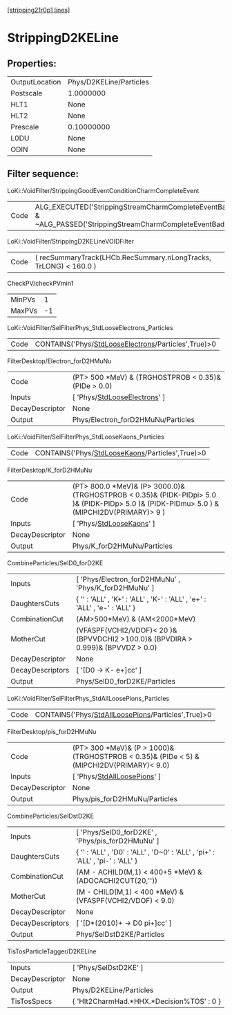 [[stripping21r0p1 lines]](./stripping21r0p1-index)

# StrippingD2KELine

## Properties:

|                |                         |
|----------------|-------------------------|
| OutputLocation | Phys/D2KELine/Particles |
| Postscale      | 1.0000000               |
| HLT1           | None                    |
| HLT2           | None                    |
| Prescale       | 0.10000000              |
| L0DU           | None                    |
| ODIN           | None                    |

## Filter sequence:

LoKi::VoidFilter/StrippingGoodEventConditionCharmCompleteEvent

|      |                                                                                                                      |
|------|----------------------------------------------------------------------------------------------------------------------|
| Code | ALG_EXECUTED('StrippingStreamCharmCompleteEventBadEvent') & ~ALG_PASSED('StrippingStreamCharmCompleteEventBadEvent') |

LoKi::VoidFilter/StrippingD2KELineVOIDFilter

|      |                                                                   |
|------|-------------------------------------------------------------------|
| Code | ( recSummaryTrack(LHCb.RecSummary.nLongTracks, TrLONG) \< 160.0 ) |

CheckPV/checkPVmin1

|        |     |
|--------|-----|
| MinPVs | 1   |
| MaxPVs | -1  |

LoKi::VoidFilter/SelFilterPhys_StdLooseElectrons_Particles

|      |                                                                                                             |
|------|-------------------------------------------------------------------------------------------------------------|
| Code | CONTAINS('Phys/[StdLooseElectrons](./stripping21r0p1-commonparticles-stdlooseelectrons)/Particles',True)\>0 |

FilterDesktop/Electron_forD2HMuNu

|                 |                                                                                       |
|-----------------|---------------------------------------------------------------------------------------|
| Code            | (PT\> 500 \*MeV) & (TRGHOSTPROB \< 0.35)& (PIDe \> 0.0)                               |
| Inputs          | [ 'Phys/[StdLooseElectrons](./stripping21r0p1-commonparticles-stdlooseelectrons)' ] |
| DecayDescriptor | None                                                                                  |
| Output          | Phys/Electron_forD2HMuNu/Particles                                                    |

LoKi::VoidFilter/SelFilterPhys_StdLooseKaons_Particles

|      |                                                                                                     |
|------|-----------------------------------------------------------------------------------------------------|
| Code | CONTAINS('Phys/[StdLooseKaons](./stripping21r0p1-commonparticles-stdloosekaons)/Particles',True)\>0 |

FilterDesktop/K_forD2HMuNu

|                 |                                                                                                                                                   |
|-----------------|---------------------------------------------------------------------------------------------------------------------------------------------------|
| Code            | (PT\> 800.0 \*MeV)& (P\> 3000.0)& (TRGHOSTPROB \< 0.35)& (PIDK-PIDpi\> 5.0 )& (PIDK-PIDp\> 5.0 )& (PIDK-PIDmu\> 5.0 ) & (MIPCHI2DV(PRIMARY)\> 9 ) |
| Inputs          | [ 'Phys/[StdLooseKaons](./stripping21r0p1-commonparticles-stdloosekaons)' ]                                                                     |
| DecayDescriptor | None                                                                                                                                              |
| Output          | Phys/K_forD2HMuNu/Particles                                                                                                                       |

CombineParticles/SelD0_forD2KE

|                  |                                                                                      |
|------------------|--------------------------------------------------------------------------------------|
| Inputs           | [ 'Phys/Electron_forD2HMuNu' , 'Phys/K_forD2HMuNu' ]                               |
| DaughtersCuts    | { '' : 'ALL' , 'K+' : 'ALL' , 'K-' : 'ALL' , 'e+' : 'ALL' , 'e-' : 'ALL' }           |
| CombinationCut   | (AM\>500\*MeV) & (AM\<2000\*MeV)                                                     |
| MotherCut        | (VFASPF(VCHI2/VDOF)\< 20 )& (BPVVDCHI2 \>100.0)& (BPVDIRA \> 0.999)& (BPVVDZ \> 0.0) |
| DecayDescriptor  | None                                                                                 |
| DecayDescriptors | [ '[D0 -\> K- e+]cc' ]                                                           |
| Output           | Phys/SelD0_forD2KE/Particles                                                         |

LoKi::VoidFilter/SelFilterPhys_StdAllLoosePions_Particles

|      |                                                                                                           |
|------|-----------------------------------------------------------------------------------------------------------|
| Code | CONTAINS('Phys/[StdAllLoosePions](./stripping21r0p1-commonparticles-stdallloosepions)/Particles',True)\>0 |

FilterDesktop/pis_forD2HMuNu

|                 |                                                                                                |
|-----------------|------------------------------------------------------------------------------------------------|
| Code            | (PT\> 300 \*MeV)& (P \> 1000)& (TRGHOSTPROB \< 0.35)& (PIDe \< 5) & (MIPCHI2DV(PRIMARY)\< 9.0) |
| Inputs          | [ 'Phys/[StdAllLoosePions](./stripping21r0p1-commonparticles-stdallloosepions)' ]            |
| DecayDescriptor | None                                                                                           |
| Output          | Phys/pis_forD2HMuNu/Particles                                                                  |

CombineParticles/SelDstD2KE

|                  |                                                                               |
|------------------|-------------------------------------------------------------------------------|
| Inputs           | [ 'Phys/SelD0_forD2KE' , 'Phys/pis_forD2HMuNu' ]                            |
| DaughtersCuts    | { '' : 'ALL' , 'D0' : 'ALL' , 'D~0' : 'ALL' , 'pi+' : 'ALL' , 'pi-' : 'ALL' } |
| CombinationCut   | (AM - ACHILD(M,1) \< 400+5 \*MeV) & (ADOCACHI2CUT(20,''))                     |
| MotherCut        | (M - CHILD(M,1) \< 400 \*MeV) & (VFASPF(VCHI2/VDOF) \< 9.0)                   |
| DecayDescriptor  | None                                                                          |
| DecayDescriptors | [ '[D\*(2010)+ -\> D0 pi+]cc' ]                                           |
| Output           | Phys/SelDstD2KE/Particles                                                     |

TisTosParticleTagger/D2KELine

|                 |                                             |
|-----------------|---------------------------------------------|
| Inputs          | [ 'Phys/SelDstD2KE' ]                     |
| DecayDescriptor | None                                        |
| Output          | Phys/D2KELine/Particles                     |
| TisTosSpecs     | { 'Hlt2CharmHad.\*HHX.\*Decision%TOS' : 0 } |
